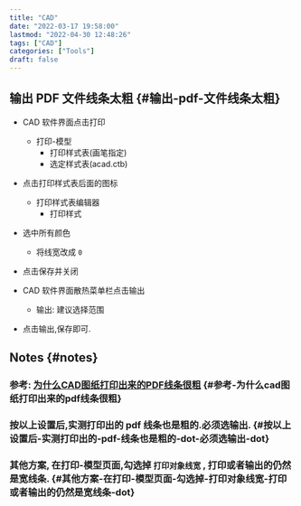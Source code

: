 ```yaml
---
title: "CAD"
date: "2022-03-17 19:58:00"
lastmod: "2022-04-30 12:48:26"
tags: ["CAD"]
categories: ["Tools"]
draft: false
---
```


## 输出 PDF 文件线条太粗 {#输出-pdf-文件线条太粗}

-   CAD 软件界面点击打印
    -   打印-模型
        -   打印样式表(画笔指定)
        -   选定样式表(acad.ctb)
-   点击打印样式表后面的图标
    -   打印样式表编辑器
        -   打印样式
-   选中所有颜色
    -   将线宽改成 `0`
-   点击保存并关闭

-   CAD 软件界面散热菜单栏点击输出
    -   输出: 建议选择范围
-   点击输出,保存即可.


## Notes {#notes}


### 参考: [为什么CAD图纸打印出来的PDF线条很粗](https://www.sohu.com/a/401512116_657238) {#参考-为什么cad图纸打印出来的pdf线条很粗}


### 按以上设置后,实测打印出的 pdf 线条也是粗的.必须选输出. {#按以上设置后-实测打印出的-pdf-线条也是粗的-dot-必须选输出-dot}


### 其他方案, 在打印-模型页面,勾选掉 `打印对象线宽` , 打印或者输出的仍然是宽线条. {#其他方案-在打印-模型页面-勾选掉-打印对象线宽-打印或者输出的仍然是宽线条-dot}